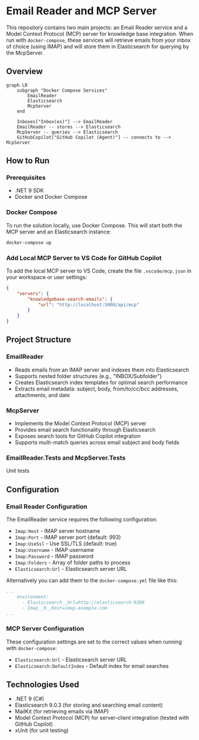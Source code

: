 # Email Reader and MCP Server

This repository contains two main projects: an Email Reader service and a Model Context Protocol (MCP) server for knowledge base integration. When run with `docker-compose`, these services will retrieve emails from your inbox of choice (using IMAP) and will store them in Elasticsearch for querying by the McpServer.

## Overview

```mermaid
graph LR
    subgraph "Docker Compose Services"
        EmailReader
        Elasticsearch
        McpServer
    end

    Inboxes["Inbox(es)"] --> EmailReader
    EmailReader -- stores --> Elasticsearch
    McpServer -- queries --> Elasticsearch
    GitHubCopilot["GitHub Copilot (Agent)"] -- connects to --> McpServer
```

## How to Run

### Prerequisites

- .NET 9 SDK
- Docker and Docker Compose

### Docker Compose

To run the solution locally, use Docker Compose. This will start both the MCP server and an Elasticsearch instance:

```bash
docker-compose up
```

### Add Local MCP Server to VS Code for GitHub Copilot

To add the local MCP server to VS Code, create the file `.vscode/mcp.json` in your workspace or user settings:

```json
{
    "servers": {
        "knowledgebase-search-emails": {
            "url": "http://localhost:5000/api/mcp"
        }
    }
}
```

## Project Structure

### EmailReader
- Reads emails from an IMAP server and indexes them into Elasticsearch
- Supports nested folder structures (e.g., "INBOX/Subfolder")
- Creates Elasticsearch index templates for optimal search performance
- Extracts email metadata: subject, body, from/to/cc/bcc addresses, attachments, and date

### McpServer
- Implements the Model Context Protocol (MCP) server
- Provides email search functionality through Elasticsearch
- Exposes search tools for GitHub Copilot integration
- Supports multi-match queries across email subject and body fields

### EmailReader.Tests and McpServer.Tests
Unit tests

## Configuration

### Email Reader Configuration

The EmailReader service requires the following configuration:

- `Imap:Host` - IMAP server hostname
- `Imap:Port` - IMAP server port (default: 993)
- `Imap:UseSsl` - Use SSL/TLS (default: true)
- `Imap:Username` - IMAP username
- `Imap:Password` - IMAP password
- `Imap:Folders` - Array of folder paths to process
- `Elasticsearch:Url` - Elasticsearch server URL

Alternatively you can add them to the `docker-compose.yml` file like this:

```yaml
...
    environment:
      - Elasticsearch__Url=http://elasticsearch:9200
      - Imap__0__Host=imap.example.com
...
```

### MCP Server Configuration

These configuration settings are set to the correct values when running with `docker-compose`:

- `Elasticsearch:Url` - Elasticsearch server URL
- `Elasticsearch:DefaultIndex` - Default index for email searches

## Technologies Used

- .NET 9 (C#)
- Elasticsearch 9.0.3 (for storing and searching email content)
- MailKit (for retrieving emails via IMAP)
- Model Context Protocol (MCP) for server-client integration (tested with GitHub Copilot)
- xUnit (for unit testing)
